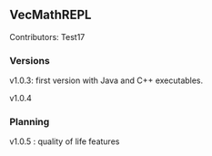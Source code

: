 ## VecMathREPL

Contributors:
Test17
### Versions
v1.0.3: first version with Java and C++ executables.

v1.0.4

### Planning

v1.0.5 : quality of life features
